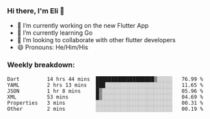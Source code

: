 ### Hi there, I'm Eli 👋
- 🔭 I’m currently working on the new Flutter App
- 🌱 I’m currently learning Go
- 🦄 I’m looking to collaborate with other flutter developers
- 😄 Pronouns: He/Him/His

### Weekly breakdown:
<!--START_SECTION:waka-->

```text
Dart         14 hrs 44 mins  ███████████████████▒░░░░░   76.99 %
YAML         2 hrs 13 mins   ███░░░░░░░░░░░░░░░░░░░░░░   11.65 %
JSON         1 hr 8 mins     █▒░░░░░░░░░░░░░░░░░░░░░░░   05.96 %
XML          53 mins         █▒░░░░░░░░░░░░░░░░░░░░░░░   04.69 %
Properties   3 mins          ░░░░░░░░░░░░░░░░░░░░░░░░░   00.31 %
Other        2 mins          ░░░░░░░░░░░░░░░░░░░░░░░░░   00.19 %
```

<!--END_SECTION:waka-->
